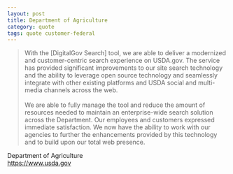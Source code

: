 ```yaml
---
layout: post
title: Department of Agriculture
category: quote
tags: quote customer-federal
---
```


> With the [DigitalGov Search] tool, we are able to deliver a modernized and customer-centric search experience on USDA.gov. The service has provided significant improvements to our site search technology and the ability to leverage open source technology and seamlessly integrate with other existing platforms and USDA social and multi-media channels across the web.  
>&nbsp;  
> We are able to fully manage the tool and reduce the amount of resources needed to maintain an enterprise-wide search solution across the Department. Our employees and customers expressed immediate satisfaction. We now have the ability to work with our agencies to further the enhancements provided by this technology and to build upon our total web presence.
 
Department of Agriculture  
<https://www.usda.gov>
